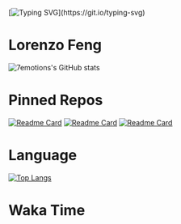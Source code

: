 [![Typing SVG](https://readme-typing-svg.herokuapp.com?font=Fira+Code&pause=1000&random=false&width=435&lines=Hello+World!)](https://git.io/typing-svg)

# Lorenzo Feng

![7emotions's GitHub stats](https://github-readme-stats.vercel.app/api?username=7emotions&show_icons=true&rank_icon=github)

# Pinned Repos

[![Readme Card](https://github-readme-stats.vercel.app/api/pin/?username=7emotions&repo=RMCS)](https://github.com/anuraghazra/github-readme-stats)
[![Readme Card](https://github-readme-stats.vercel.app/api/pin/?username=7emotions&repo=UGAS)](https://github.com/anuraghazra/github-readme-stats)
[![Readme Card](https://github-readme-stats.vercel.app/api/pin/?username=7emotions&repo=SimReferee)](https://github.com/anuraghazra/github-readme-stats)

# Language

[![Top Langs](https://github-readme-stats.vercel.app/api/top-langs/?username=7emotions&layout=donut)](https://github.com/anuraghazra/github-readme-stats)

# Waka Time

